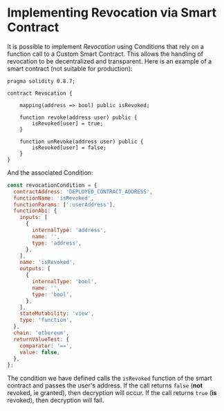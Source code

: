 # Implementing Revocation via Smart Contract

It is possible to implement _Revocation_ using Conditions that rely on a function call to a Custom Smart Contract. This allows the handling of revocation to be decentralized and transparent. Here is an example of a smart contract (not suitable for production):

```solidity
pragma solidity 0.8.7;

contract Revocation {

    mapping(address => bool) public isRevoked;

    function revoke(address user) public {
        isRevoked[user] = true;
    }

    function unRevoke(address user) public {
        isRevoked[user] = false;
    }
}
```

And the associated Condition:

```javascript
const revocationCondition = {
  contractAddress: 'DEPLOYED_CONTRACT_ADDRESS',
  functionName: 'isRevoked',
  functionParams: [':userAddress'],
  functionAbi: {
    inputs: [
      {
        internalType: 'address',
        name: '',
        type: 'address',
      },
    ],
    name: 'isRevoked',
    outputs: [
      {
        internalType: 'bool',
        name: '',
        type: 'bool',
      },
    ],
    stateMutability: 'view',
    type: 'function',
  },
  chain: 'ethereum',
  returnValueTest: {
    comparator: '==',
    value: false,
  },
};
```

The condition we have defined calls the `isRevoked` function of the smart contract and passes the user's address. If the call returns `false` (**not** revoked, ie granted), then decryption will occur. If the call returns `true` (**is** revoked), then decryption will fail.
